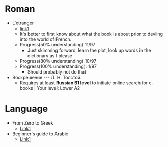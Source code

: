 # Roman
- L'etranger
  - [link1](https://www.anthropomada.com/bibliotheque/CAMUS-Letranger.pdf)
  - It's better to first know about what the book is about prior to devling into the world of French.
  - Progress(50% understanding) 11/97
    - Just skimming forward, learn the plot, look up words in the dictionary as I please
  - Progress(80% understanding) 10/97
  - Progress(100% understanding): 1/97
    - Should probably not do that
- Воскрешение --- Л. Н. Толстой.
  - Requires at least **Russian B1 level** to initiate online search for e-books | Your level: Lower A2

# Language
- From Zero to Greek
  - [Link1](http://www.dramata.com/ACL_2008_Zero_to_Greek_workshop.pdf)
- Beginner's guide to Arabic
  - [Link1](https://www.learnarabiconline.com/Beginners_Guide_To_Arabic.pdf)